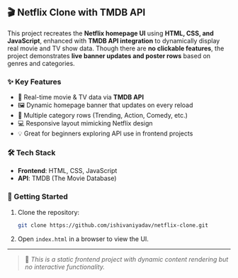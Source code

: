 ## 🎬 Netflix Clone with TMDB API

This project recreates the **Netflix homepage UI** using **HTML, CSS, and JavaScript**, enhanced with **TMDB API integration** to dynamically display real movie and TV show data. Though there are **no clickable features**, the project demonstrates **live banner updates and poster rows** based on genres and categories.

### ✨ Key Features

* 🎥 Real-time movie & TV data via **TMDB API**
* 🖼️ Dynamic homepage banner that updates on every reload
* 📂 Multiple category rows (Trending, Action, Comedy, etc.)
* 💻 Responsive layout mimicking Netflix design
* 💡 Great for beginners exploring API use in frontend projects

### 🛠️ Tech Stack

* **Frontend**: HTML, CSS, JavaScript
* **API**: TMDB (The Movie Database)

### 🚀 Getting Started

1. Clone the repository:

   ```bash
   git clone https://github.com/ishivaniyadav/netflix-clone.git
   ```
2. Open `index.html` in a browser to view the UI.

---

> 📌 *This is a static frontend project with dynamic content rendering but no interactive functionality.*

